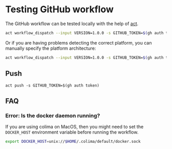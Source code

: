 # Testing GitHub workflow

The GitHub workflow can be tested locally with the help of [act](https://github.com/nektos/act).

```sh
act workflow_dispatch --input VERSION=1.0.0 -s GITHUB_TOKEN=$(gh auth token)
```

Or if you are having problems detecting the correct platform, you can manually specify the platform architecture:

```sh
act workflow_dispatch --input VERSION=1.0.0 -s GITHUB_TOKEN=$(gh auth token) --container-architecture linux/arm64
```

## Push

```
act push -s GITHUB_TOKEN=$(gh auth token)
```

## FAQ

### Error: Is the docker daemon running?

If you are using colima on MacOS, then you might need to set the `DOCKER_HOST` environment variable before running the workflow.

```sh
export DOCKER_HOST=unix://$HOME/.colima/default/docker.sock
```
